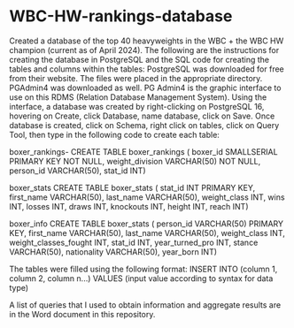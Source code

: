 # WBC-HW-rankings-database
Created a database of the top 40 heavyweights in the WBC + the WBC HW champion (current as of April 2024). The following are the instructions for creating the database in PostgreSQL and the SQL code for creating the tables and columns within the tables:
PostgreSQL was downloaded for free from their website. The files were placed in the appropriate directory. PGAdmin4 was downloaded as well. PG Admin4 is
the graphic interface to use on this RDMS (Relation Database Management System). Using the interface, a database was created by right-clicking on PostgreSQL 16, hovering on Create, click Database, name database, click on Save. Once database is created, click on Schema, right click on tables, click on Query Tool, then type in the following code to create each table:

boxer_rankings-
CREATE TABLE boxer_rankings (
boxer_id SMALLSERIAL PRIMARY KEY NOT NULL,
weight_division VARCHAR(50) NOT NULL,
person_id VARCHAR(50),
stat_id INT)

boxer_stats
CREATE TABLE boxer_stats (
stat_id INT PRIMARY KEY,
first_name VARCHAR(50),
last_name VARCHAR(50),
weight_class INT,
wins INT,
losses INT,
draws INT,
knockouts INT,
height INT,
reach INT)

boxer_info
CREATE TABLE boxer_stats (
person_id VARCHAR(50) PRIMARY KEY,
first_name VARCHAR(50),
last_name VARCHAR(50),
weight_class INT,
weight_classes_fought INT,
stat_id INT,
year_turned_pro INT,
stance VARCHAR(50),
nationality VARCHAR(50),
year_born INT)

The tables were filled using the following format:
INSERT INTO (column 1, column 2, column n...)
VALUES (input value according to syntax for data type)

A list of queries that I used to obtain information and aggregate results are in the Word document in this repository.

